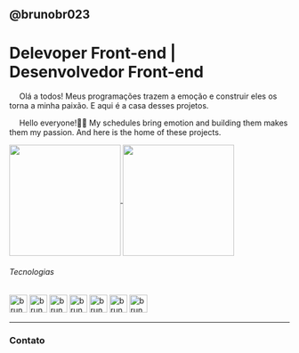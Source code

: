 ## @brunobr023
<h1>Delevoper Front-end | Desenvolvedor Front-end</h1>
<p><img width=14 height=14 src="https://images.emojiterra.com/twitter/v14.0/1024px/1f1e7-1f1f7.png">  Olá a todos! Meus programações trazem a emoção e construir eles os torna a minha paixão. E aqui é a casa desses projetos.</p>
<p><img width=14 height=14 src="https://images.emojiterra.com/twitter/v14.0/1024px/1f1fa-1f1f8.png">  Hello everyone!👋🏻 My schedules bring emotion and building them makes them my passion. And here is the home of these projects.</p>
<div >
 <a href="https://github.com/brunobr023">
  <img height=200 align="center" src="https://github-readme-stats.vercel.app/api?username=brunobr023&theme=dracula" />
</a>
<a href="https://github.com/brunobr023">
  <img height=200 align="center" src="https://github-readme-stats.vercel.app/api/top-langs?username=brunobr023&layout=compact&langs_count=8&card_width=320&theme=dracula" />
</a>
<h6>Tecnologias</h6>
</div>
<div>
 <img width=32 height=32 src="https://cdn.jsdelivr.net/gh/devicons/devicon@latest/icons/html5/html5-original.svg" alt="bruno_html" />
 <img width=32 height=32 src="https://cdn.jsdelivr.net/gh/devicons/devicon@latest/icons/css3/css3-original.svg" alt="bruno_css" />
 <img width=32 height=32 src="https://cdn.jsdelivr.net/gh/devicons/devicon@latest/icons/javascript/javascript-original.svg" alt="bruno_js"/>
 <img width=32 height=32 src="https://cdn.jsdelivr.net/gh/devicons/devicon@latest/icons/mysql/mysql-original.svg" alt="bruno_mysql"/>
 <img width=32 height=32 src="https://cdn.jsdelivr.net/gh/devicons/devicon@latest/icons/php/php-original.svg"alt="bruno_php"/>
 <img width=32 height=32 src="https://cdn.jsdelivr.net/gh/devicons/devicon@latest/icons/angularjs/angularjs-original.svg" alt="bruno_angularjs"/>
 <img width=32 height=32 src="https://cdn.jsdelivr.net/gh/devicons/devicon@latest/icons/typescript/typescript-original.svg" alt="bruno_typescript"/>

</div>
<hr>
<div>
  <h3>Contato</h3>
 
</div>
